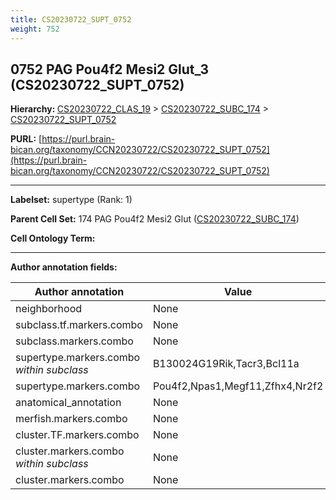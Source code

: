 ```yaml
---
title: CS20230722_SUPT_0752
weight: 752
---
```

## 0752 PAG Pou4f2 Mesi2 Glut_3 (CS20230722_SUPT_0752)
<b>Hierarchy: </b>
[CS20230722_CLAS_19](../CS20230722_CLAS_19) >
[CS20230722_SUBC_174](../CS20230722_SUBC_174) >
[CS20230722_SUPT_0752](../CS20230722_SUPT_0752)

**PURL:** [https://purl.brain-bican.org/taxonomy/CCN20230722/CS20230722_SUPT_0752](https://purl.brain-bican.org/taxonomy/CCN20230722/CS20230722_SUPT_0752)

---


**Labelset:** supertype (Rank: 1)

**Parent Cell Set:** 174 PAG Pou4f2 Mesi2 Glut ([CS20230722_SUBC_174](../CS20230722_SUBC_174))



**Cell Ontology Term:** 

[MARKER GENES.]: #


---

[TRANSFERRED ANNOTATIONS.]: #


[AUTHOR ANNOTATION FIELDS.]: #


**Author annotation fields:**

| Author annotation | Value |
|-------------------|-------|
|neighborhood|None|
|subclass.tf.markers.combo|None|
|subclass.markers.combo|None|
|supertype.markers.combo _within subclass_|B130024G19Rik,Tacr3,Bcl11a|
|supertype.markers.combo|Pou4f2,Npas1,Megf11,Zfhx4,Nr2f2|
|anatomical_annotation|None|
|merfish.markers.combo|None|
|cluster.TF.markers.combo|None|
|cluster.markers.combo _within subclass_|None|
|cluster.markers.combo|None|
